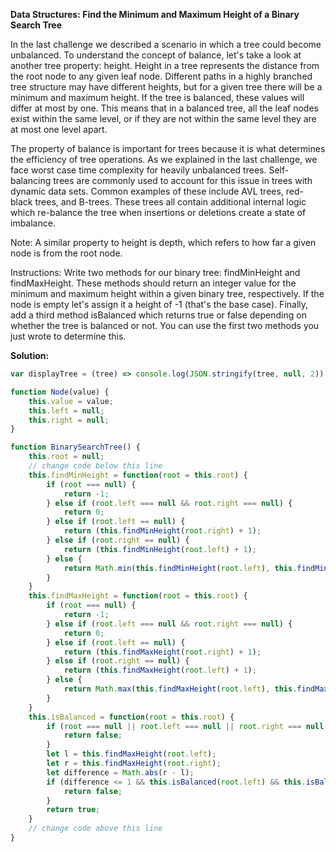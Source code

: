 **Data Structures: Find the Minimum and Maximum Height of a Binary Search Tree**

In the last challenge we described a scenario in which a tree could become unbalanced. To understand the concept of balance, let's take a look at another tree property: height. Height in a tree represents the distance from the root node to any given leaf node. Different paths in a highly branched tree structure may have different heights, but for a given tree there will be a minimum and maximum height. If the tree is balanced, these values will differ at most by one. This means that in a balanced tree, all the leaf nodes exist within the same level, or if they are not within the same level they are at most one level apart.

The property of balance is important for trees because it is what determines the efficiency of tree operations. As we explained in the last challenge, we face worst case time complexity for heavily unbalanced trees. Self-balancing trees are commonly used to account for this issue in trees with dynamic data sets. Common examples of these include AVL trees, red-black trees, and B-trees. These trees all contain additional internal logic which re-balance the tree when insertions or deletions create a state of imbalance.

Note: A similar property to height is depth, which refers to how far a given node is from the root node.

Instructions: Write two methods for our binary tree: findMinHeight and findMaxHeight. These methods should return an integer value for the minimum and maximum height within a given binary tree, respectively. If the node is empty let's assign it a height of -1 (that's the base case). Finally, add a third method isBalanced which returns true or false depending on whether the tree is balanced or not. You can use the first two methods you just wrote to determine this.

**Solution:**
```js
var displayTree = (tree) => console.log(JSON.stringify(tree, null, 2));

function Node(value) {
	this.value = value;
	this.left = null;
	this.right = null;
}

function BinarySearchTree() {
	this.root = null;
	// change code below this line
	this.findMinHeight = function(root = this.root) {
		if (root === null) {
			return -1;
		} else if (root.left === null && root.right === null) {
			return 0;
		} else if (root.left == null) {
			return (this.findMinHeight(root.right) + 1);
		} else if (root.right == null) {
			return (this.findMinHeight(root.left) + 1);
		} else {
			return Math.min(this.findMinHeight(root.left), this.findMinHeight(root.right)) + 1;
		}
	}
	this.findMaxHeight = function(root = this.root) {
		if (root === null) {
			return -1;
		} else if (root.left === null && root.right === null) {
			return 0;
		} else if (root.left == null) {
			return (this.findMaxHeight(root.right) + 1);
		} else if (root.right == null) {
			return (this.findMaxHeight(root.left) + 1);
		} else {
			return Math.max(this.findMaxHeight(root.left), this.findMaxHeight(root.right)) + 1;
		}
	}
	this.isBalanced = function(root = this.root) {
		if (root === null || root.left === null || root.right === null) {
			return false;
		}
		let l = this.findMaxHeight(root.left);
		let r = this.findMaxHeight(root.right);
		let difference = Math.abs(r - l);
		if (difference <= 1 && this.isBalanced(root.left) && this.isBalanced(root.right)) {
			return false;
		}
		return true;
	}
	// change code above this line
}
```

